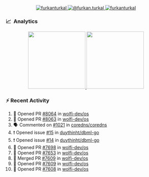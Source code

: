 <p align="center">
  <a href="https://linkedin.com/in/furkanturkal" target="blank">
    <img src="https://img.shields.io/badge/linkedin-%230077B5.svg?&style=for-the-badge&logo=linkedin&logoColor=white" alt="furkanturkal" />
  </a>
  <a href="https://medium.com/@furkan.turkal" target="blank">
    <img src="https://img.shields.io/badge/medium-%2312100E.svg?&style=for-the-badge&logo=medium&logoColor=white" alt="@furkan.turkal" />
  </a>
  <a href="https://twitter.com/furkanturkaI" target="blank">
    <img src="https://img.shields.io/badge/Twitter-1DA1F2?style=for-the-badge&logo=twitter&logoColor=white" alt="furkanturkaI" />
  </a>
</p>

### 📈 &nbsp;Analytics

<p align="center">
  <a href="https://coderstats.net/github/#Dentrax">
    <img height="180em" src="https://github-readme-stats-eight-theta.vercel.app/api?username=Dentrax&show_icons=true&theme=algolia&include_all_commits=true&count_private=true&line_height=26"/>
    <img height="180em" src="https://github-readme-stats-eight-theta.vercel.app/api/top-langs/?username=Dentrax&layout=compact&langs_count=8&theme=algolia&line_height=26"/>
  </a>
</p>

### :zap: Recent Activity

<!--START_SECTION:activity-->
1. 💪 Opened PR [#8064](https://github.com/wolfi-dev/os/pull/8064) in [wolfi-dev/os](https://github.com/wolfi-dev/os)
2. 💪 Opened PR [#8063](https://github.com/wolfi-dev/os/pull/8063) in [wolfi-dev/os](https://github.com/wolfi-dev/os)
3. 🗣 Commented on [#1021](https://github.com/coredns/coredns/issues/1021#issuecomment-1793506594) in [coredns/coredns](https://github.com/coredns/coredns)
4. ❗ Opened issue [#15](https://github.com/duythinht/dbml-go/issues/15) in [duythinht/dbml-go](https://github.com/duythinht/dbml-go)
5. ❗ Opened issue [#14](https://github.com/duythinht/dbml-go/issues/14) in [duythinht/dbml-go](https://github.com/duythinht/dbml-go)
6. 💪 Opened PR [#7698](https://github.com/wolfi-dev/os/pull/7698) in [wolfi-dev/os](https://github.com/wolfi-dev/os)
7. 💪 Opened PR [#7653](https://github.com/wolfi-dev/os/pull/7653) in [wolfi-dev/os](https://github.com/wolfi-dev/os)
8. 🎉 Merged PR [#7609](https://github.com/wolfi-dev/os/pull/7609) in [wolfi-dev/os](https://github.com/wolfi-dev/os)
9. 💪 Opened PR [#7609](https://github.com/wolfi-dev/os/pull/7609) in [wolfi-dev/os](https://github.com/wolfi-dev/os)
10. 💪 Opened PR [#7608](https://github.com/wolfi-dev/os/pull/7608) in [wolfi-dev/os](https://github.com/wolfi-dev/os)
<!--END_SECTION:activity-->
